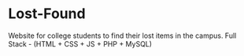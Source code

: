 # Lost-Found
Website for college students to find their lost items in the campus. 
Full Stack - (HTML + CSS + JS + PHP + MySQL)
